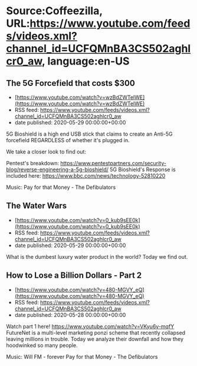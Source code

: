 # Source:Coffeezilla, URL:https://www.youtube.com/feeds/videos.xml?channel_id=UCFQMnBA3CS502aghlcr0_aw, language:en-US

## The 5G Forcefield that costs $300
 - [https://www.youtube.com/watch?v=wzBdZWTelWE](https://www.youtube.com/watch?v=wzBdZWTelWE)
 - RSS feed: https://www.youtube.com/feeds/videos.xml?channel_id=UCFQMnBA3CS502aghlcr0_aw
 - date published: 2020-05-29 00:00:00+00:00

5G Bioshield is a high end USB stick that claims to create an Anti-5G forcefield REGARDLESS of whether it's plugged in.

We take a closer look to find out:

Pentest's breakdown: 
https://www.pentestpartners.com/security-blog/reverse-engineering-a-5g-bioshield/
5G Bioshield's Response is included here: 
https://www.bbc.com/news/technology-52810220

Music: 
Pay for that Money - The Defibulators

## The Water Wars
 - [https://www.youtube.com/watch?v=0_kub9sEE0k](https://www.youtube.com/watch?v=0_kub9sEE0k)
 - RSS feed: https://www.youtube.com/feeds/videos.xml?channel_id=UCFQMnBA3CS502aghlcr0_aw
 - date published: 2020-05-29 00:00:00+00:00

What is the dumbest luxury water product in the world?
Today we find out.

## How to Lose a Billion Dollars - Part 2
 - [https://www.youtube.com/watch?v=480-MGVY_eQ](https://www.youtube.com/watch?v=480-MGVY_eQ)
 - RSS feed: https://www.youtube.com/feeds/videos.xml?channel_id=UCFQMnBA3CS502aghlcr0_aw
 - date published: 2020-05-28 00:00:00+00:00

Watch part 1 here! https://www.youtube.com/watch?v=VKyu6v-mqfY
FutureNet is a multi-level marketing ponzi scheme that recently collapsed leaving millions in trouble. Today we analyze their downfall and how they hoodwinked so many people.

Music: 
Will FM - forever
Pay for that Money - The Defibulators

